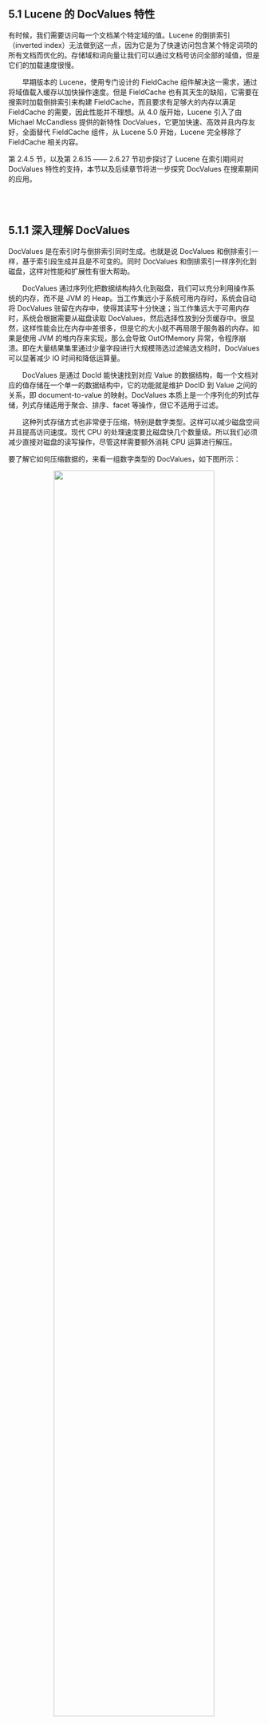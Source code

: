 ## 5.1 Lucene 的 DocValues 特性 ##

有时候，我们需要访问每一个文档某个特定域的值。Lucene 的倒排索引（inverted index）无法做到这一点，因为它是为了快速访问包含某个特定词项的所有文档而优化的。存储域和词向量让我们可以通过文档号访问全部的域值，但是它们的加载速度很慢。

&emsp;&emsp;早期版本的 Lucene，使用专门设计的 FieldCache 组件解决这一需求，通过将域值载入缓存以加快操作速度。但是 FieldCache 也有其天生的缺陷，它需要在搜索时加载倒排索引来构建 FieldCache，而且要求有足够大的内存以满足 FieldCache 的需要，因此性能并不理想。从 4.0 版开始，Lucene 引入了由 Michael McCandless 提供的新特性 DocValues，它更加快速、高效并且内存友好，全面替代 FieldCache 组件，从 Lucene 5.0 开始，Lucene 完全移除了 FieldCache 相关内容。

第 2.4.5 节，以及第 2.6.15 —— 2.6.27 节初步探讨了 Lucene 在索引期间对 DocValues 特性的支持，本节以及后续章节将进一步探究 DocValues 在搜索期间的应用。

<br /><br />
<a id="1"></a>

## 5.1.1 深入理解 DocValues ##

DocValues 是在索引时与倒排索引同时生成。也就是说 DocValues 和倒排索引一样，基于索引段生成并且是不可变的。同时 DocValues 和倒排索引一样序列化到磁盘，这样对性能和扩展性有很大帮助。

&emsp;&emsp;DocValues 通过序列化把数据结构持久化到磁盘，我们可以充分利用操作系统的内存，而不是 JVM 的 Heap。当工作集远小于系统可用内存时，系统会自动将 DocValues 驻留在内存中，使得其读写十分快速；当工作集远大于可用内存时，系统会根据需要从磁盘读取 DocValues，然后选择性放到分页缓存中。很显然，这样性能会比在内存中差很多，但是它的大小就不再局限于服务器的内存。如果是使用 JVM 的堆内存来实现，那么会导致 OutOfMemory 异常，令程序崩溃。即在大量结果集里通过少量字段进行大规模筛选过滤候选文档时，DocValues 可以显著减少 IO 时间和降低运算量。

&emsp;&emsp;DocValues 是通过 DocId 能快速找到对应 Value 的数据结构，每一个文档对应的值存储在一个单一的数据结构中，它的功能就是维护 DocID 到 Value 之间的关系，即 document-to-value 的映射。DocValues 本质上是一个序列化的列式存储，列式存储适用于聚合、排序、facet 等操作，但它不适用于过滤。

&emsp;&emsp;这种列式存储方式也非常便于压缩，特别是数字类型。这样可以减少磁盘空间并且提高访问速度。现代 CPU 的处理速度要比磁盘快几个数量级。所以我们必须减少直接对磁盘的读写操作，尽管这样需要额外消耗 CPU 运算进行解压。

要了解它如何压缩数据的，来看一组数字类型的 DocValues，如下图所示：

<div align=center><img src="../../image/example-docvalues.png" width="80%" height="80%"/></div>
<div align=center style="font-weight:bold;color:black;font-size:17px;">数值型 DocValues</div>
<br />

按列布局意味着有一个连续的数据块：[100,1000,1500,1200,300,1900,4200]。因为已经知道它们都是数字，而不是像文档或行中看到的异构集合，所以可以使用统一的偏移来将它们紧凑排列。

&emsp;&emsp;针对这样的数字有很多种压缩技巧。注意到这里每个数字都是 100 的倍数，DocValues 会检测一个段里面的所有数值，并使用一个最大公约数，方便做进一步的数据压缩。如果保存 100 作为此段的除数，可以对每个数字都除以 100，然后得到：[1,10,15,12,3,19,42]。现在这些数字变小了，只需要很少的位就可以存储下，也减少了磁盘存放的大小。

DocValues 在压缩过程中使用如下技巧。依次检测以下压缩模式:

1. 如果所有的数值各不相同（或缺失），设置一个标记并记录这些值
2. 如果这些值小于 256，将使用一个简单的编码表 
3. 如果这些值大于 256，检测是否存在一个最大公约数 
4. 如果没有存在最大公约数，从最小的数值开始，统一计算偏移量进行编码 

这些压缩模式不是传统的通用的压缩方式，比如 DEFLATE 或是 LZ4。因为列式存储的结构是严格且良好定义的，可以通过使用专门的模式来达到比通用压缩算法（如 LZ4 ）更高的压缩效果。

&emsp;&emsp;对于字符串类型的压缩，也有类似的编码方式。字符串类型是去重之后存放到顺序表的，通过分配一个 ID，然后通过数字类型的 ID 构建 DocValues。这样 String 类型和数值类型可以达到同样的压缩效果。

顺序表本身也有很多压缩技巧，比如固定长度、变长或是前缀字符编码等等。
<br /><br />

#### <font color=green>DocValues 适用的域值类型</font> ####

DocValues 维护着 document-to-value 的映射关系，因此它只能用于对单值域的处理，比如数字、日期、地理坐标、IP、email 地址等，对于文本类型的域值，必须是不被分析的，即通过 **FieldType.setTokenized(false)** 方法设置的分析选项。尽管可以通过特殊的分析器，例如，KeywordAnalyzer 只产生一个词元，也是不可以的。StringField 类型域是可以的，因为 StringField 类内部的域类型设置了 FieldType.setTokenized(false) 选项。TextField 类型域则不支持 DocValues 处理，因其内部域类型设置了 FieldType.setTokenized(true)。
<br /><br />

#### <font color=green>DocValues 应用场景</font> ####

一般情况下，应用程序不直接调用 DocValues 提供的 API，只有在使用高级功能时才用得到，例如 5.2 节讨论的通过域值对结果进行排序，其底层利用了 DocValues 特性。5.7 节的阐述的功能查询，也利用了 DocValues 特性。下面对 DocValues 的应用场景进行简要的概括：

- Sort：通过指定的域对匹配结果进行排序
- Group By：分组，即按域的值进行分组。
- Facet：切面检索，对搜索结果，通过指定域的值进行分类统计
- FunctionQuery：功能查询，即通过提供的功能函数来计算匹配文档的评分，替代默认的按文档的相似度计算评分值

但，DocValues 不适用于文档过滤操作。

也有一些直接使用 DocValues API 的现实应用场景。例如，每一个文档都有一个唯一的标识符，需要在搜索时访问，要检索的值存储在另外的数据库或者别的地方。或许想要根据文档最近发布时间对文档加权，那么就需要对每个文档的发布日期进行快速访问。5.7.2 节展示这个案例。再例如，在一个商业环境中，文档对应产品，每一个文档都包含一个装运重量（以单精度或双精度浮点数存储），想要在每一个搜索结果中访问对应的搬运费用。这些需求都能够通过 Lucene 的 DocValues 提供的 API 轻易解决。




<br /><br />
<a id="2"></a>

## 5.1.2 加载所有文档的 DocValues 域值 Loading field values for all documents ##

Lucene 提供了 DocValues 工具类，其中包含了多个静态方法，用于从索引段 reader 获取关于某个域所有文档的 DocValues 值，每一种 DocValues 类型都对应一个工具方法，如下所示：

- **static BinaryDocValues 	getBinary(LeafReader reader, String field)**
- **static NumericDocValues getNumeric(LeafReader reader, String field)**
- **static SortedDocValues 	getSorted(LeafReader reader, String field)**
- **static SortedNumericDocValues getSortedNumeric(LeafReader reader, String field)** 
- **static SortedSetDocValues getSortedSet(LeafReader reader, String field)**

实际上，这些静态方法调用的是传入的段 reader 对应的实例方法，也就是说，真正读取 DocValue 值，是由单独的索引段 reader 实现的。表示段 reader 的 SegmentReader 类型，是 LeafReader 的间接具体子类，对应的实例方法如下所示：

- **BinaryDocValues getBinaryDocValues(String field)** 返回给定域的 BinaryDocValues 值，如果该域没有被索引为 BinaryDocValues，返回 null 值。返回的 BinaryDocValues 实例只能用于一个线程。
- **NumericDocValues getNumericDocValues(String field)** 返回指定域的 NumericDocValues 值，如果该域没有被索引为 NumericDocValues，返回 null 值。返回的 NumericDocValues 实例只能用于一个线程。
- **SortedDocValues getSortedDocValues(String field)** 返回指定域的 SortedDocValues 值，如果该域没有被索引为 SortedDocValues，返回 null 值。返回的 SortedDocValues 实例只能用于一个线程。
- **SortedNumericDocValues getSortedNumericDocValues(String field)** 返回指定域的 SortedNumericDocValues 值，如果该域没有被索引为 SortedNumericDocValues，返回 null 值。返回的 SortedNumericDocValues 实例只能用于一个线程。
- **SortedSetDocValues getSortedSetDocValues(String field)** 返回指定域的 SortedSetDocValues 值，如果该域没有被索引为 SortedSetDocValues，返回 null 值。返回的 SortedSetDocValues 实例只能用于一个线程。

例如，如果在索引时通过 NumericDocValuesField 类型域，或者其子类 DoubleDocValuesField 或 FloatDocValuesField 域类型向索引文档加入了浮点型 DocValues 域 "weight"：

```java
doc.add(new FloatDocValuesField("weight", Float.parseFloat(weight))); 
```

那么，在搜索时，既可以通过如下代码获取某个索引段中所有文档的 "weight" 域值：

```java
NumericDocValues weightValues = DocValues.getNumeric(reader, "weight");
```

NumericDocValues 是 DocIdSetIterator 的子类，因此可以迭代访问该集合中所有文档对应的 weight 值：

```java
int id;
while ((id = weightValues.nextDoc()) != DocIdSetIterator.NO_MORE_DOCS) {
    long w = weightValues.longValue();
    Long W = new Long(w);
    float weight = intBitsToFloat(W.intValue());
}
```

如果已经获得了某个具体的文档编号 docId，可以直接通过 advanceExact(int target) 方法定位到该文档上，target 指定的 docID 必须大于或等于当前的 docID，如下所示：

```java
if(weightValues.advanceExact(docId)) {
    long w = weightValues.longValue();
    Long W = new Long(w);
    float weight = intBitsToFloat(W.intValue());
}
```


<br /><br />
<a id="3"></a>

## 5.1.3 每个索引段对应的 reader ##

从 2.9 版本开始，Lucene 对每一个索引段执行搜索，并依次对每个段的搜索结果进行排序，最后操纵所有的段搜索结果合集。这意味着，由 Lucene 核心功能传递给 DocValues 类的 `get***()` 方法的 reader 总是对应单个索引段的。当重新打开一个 IndexReader 时，这个处理方式能带来很大的好处，只有新生成的段才必须加载至 DocValues 缓存。

&emsp;&emsp;这意味着，应该避免传递顶级的 IndexReader 给 DocValues 类的 `get***()` 方法，这会导致意想不到的效果。典型地，在高级的自定义实现中可能会要求 DocValues 值，例如实现一个自定义的 Collector 接口时，Lucene 核心功能会给该接口提供单一段的（single-segment）reader，而正是这个 reader 应该转而传递给 DocValues 类的 `get***()` 方法来检索 `***DocValues` 值。如果发现 DocValues 占用了大量的内存，并且猜测可能是不小心将顶级的 IndexReader 传递给了检索 DocValues 的方法，尝试使用 setInfoStream API 来开启调试输出。像这种问题，以及其它情况，都会使程序将详细信息输出到所提供的 PrintStream 上。


&emsp;&emsp;有了对 DocValues 的深入理解和直接使用 API 访问 DocValues 的体验，可以将 DocValues 构建到自己的应用程序中。下一节，讨论一个 Lucene 中非常有价值的能力，域排序（Field Sort）功能，在其内部利用了 DocValues 特性。





